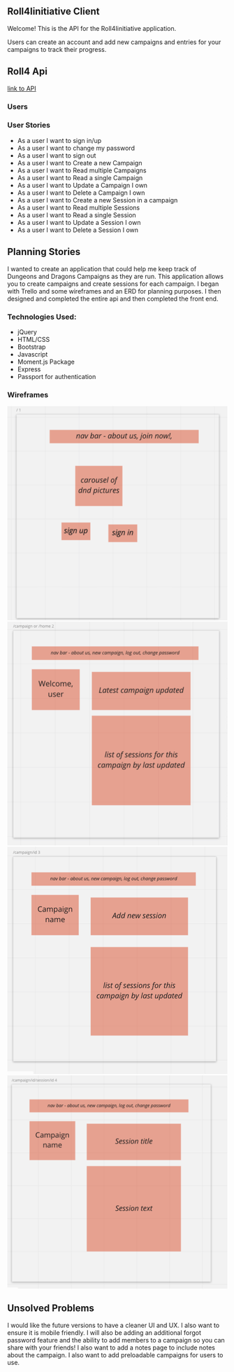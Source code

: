 ## Roll4Iinitiative Client

Welcome! This is the API for the Roll4Iinitiative application.

Users can create an account and add new campaigns and entries for your campaigns to track their progress.

## Roll4 Api
[link to API](https://github.com/cmd08010/roll4-api)

### Users


### User Stories

- As a user I want to sign in/up
- As a user I want to change my password
- As a user I want to sign out
- As a user I want to Create a new Campaign
- As a user I want to Read multiple Campaigns
- As a user I want to Read a single Campaign
- As a user I want to Update a Campaign I own
- As a user I want to Delete a Campaign I own
- As a user I want to Create a new Session in a campaign
- As a user I want to Read multiple Sessions
- As a user I want to Read a single Session
- As a user I want to Update a Session I own
- As a user I want to Delete a Session I own

## Planning Stories

I wanted to create an application that could help me keep track of Dungeons and Dragons Campaigns as they are run. This application allows you to create campaigns and create sessions for each campaign. I began with Trello and some wireframes and an ERD for planning purposes. I then designed and completed the entire api and then completed the front end.

### Technologies Used:

* jQuery
* HTML/CSS
* Bootstrap
* Javascript
* Moment.js Package
* Express
* Passport for authentication



### Wireframes
![wireframe](./public/images/wf_home.png)
![wireframe](./public/images/wf_signin.png)
![wireframe](./public/images/wf_campaign.png)
![wireframe](./public/images/wf_session.png)

## Unsolved Problems

I would like the future versions to have a cleaner UI and UX. I also want to ensure it is mobile friendly. I will also be adding an additional forgot password feature and the ability to add members to a campaign so you can share with your friends! I also want to add a notes page to include notes about the campaign. I also want to add preloadable campaigns for users to use.
